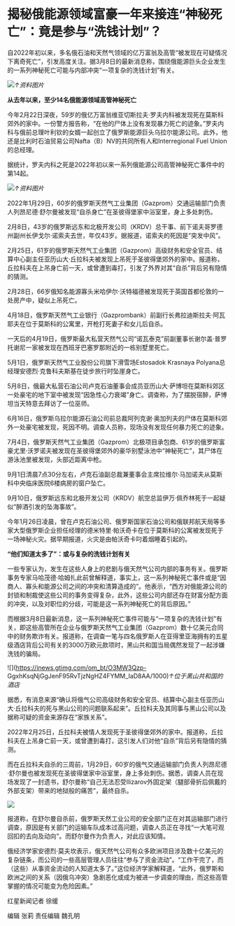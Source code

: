 # 揭秘俄能源领域富豪一年来接连“神秘死亡”：竟是参与“洗钱计划”？

自2022年初以来，多名俄石油和天然气领域的亿万富翁及高管“被发现在可疑情况下离奇死亡”，引发高度关注。据3月8日的最新消息称，围绕俄能源巨头企业发生的一系列神秘死亡可能与内部冲突“一项复杂的洗钱计划”有关。

![](https://inews.gtimg.com/om_bt/OXjSVuRZK_iZDE8mF0YdGhsB0LCNQbLtntVbgDMK1m1wsAA/1000)_↑资料图片_

**从去年以来，至少14名俄能源领域高管神秘死亡**

今年2月22日深夜，59岁的俄亿万富翁维亚切斯拉夫·罗夫内科被发现死在莫斯科郊外的家中。一份警方报告称，“在他的尸体上没有发现暴力死亡的迹象。”罗夫内科与俄前总理叶利钦的女婿一起创立了俄罗斯能源巨头乌拉尔能源公司。此外，他还是比利时石油贸易公司Nafta（B）NV的共同所有人和Interregional
Fuel Union的总经理。

据统计，罗夫内科之死是2022年初以来一系列俄能源公司高管神秘死亡事件中的第14起。

![](https://inews.gtimg.com/om_bt/OCpZ_YUxgdFAUNX7aDL59EuPl7wWzgcg3e_-9-Py8hEeIAA/1000)_↑资料图片_

2022年1月29日，60岁的俄罗斯天然气工业集团（Gazprom）交通运输部门负责人列昂尼德·舒尔曼被发现“自杀身亡”在圣彼得堡家中浴室里，身上多处刺伤。

2月8日，43岁的俄罗斯远东和北极开发公司（KRDV）总干事、前下诺夫哥罗德州副州长伊戈尔·诺索夫去世，年仅43岁。据报道，诺索夫的死因是“突发中风”。

2月25日，61岁的俄罗斯天然气工业集团（Gazprom）高级财务和安全官员、结算中心副主任亚历山大·丘拉科夫被发现上吊死于圣彼得堡郊外的家中。报道称，丘拉科夫在上吊身亡前一天，或曾遭到毒打，引发了外界对其“自杀”背后另有隐情的猜测。

2月28日，66岁俄知名能源寡头米哈伊尔·沃特福德被发现死于英国首都伦敦的一处房产中，疑似上吊死亡。

4月18日，俄罗斯天然气工业银行（Gazprombank）前副行长弗拉迪斯拉夫·阿瓦耶夫在位于莫斯科的公寓里，开枪打死妻子和女儿后自杀。

一天后的4月19日，俄罗斯最大私营天然气公司“诺瓦泰克”前副董事长谢尔盖·普罗托谢尼一家被发现在西班牙巴塞罗那附近的一栋别墅里死亡。

5月1日，俄罗斯天然气工业股份公司旗下滑雪场Estosadok Krasnaya Polyana总经理安德烈·克鲁科夫斯基在徒步旅行时坠崖身亡。

5月8日，俄最大私营石油公司卢克石油董事会成员亚历山大·萨博坦在莫斯科郊区一处豪宅的地下室中被发现“因急性心力衰竭”身亡。调查称，为了摆脱宿醉，萨博坦当天特意去拜访了一位巫师。

6月16日，俄罗斯乌拉尔能源石油公司前总裁阿列克谢·奥加列夫的尸体在莫斯科郊外一处豪宅被发现，死因不明。调查人员称，现场没有发现任何暴力死亡的迹象。

7月4日，俄罗斯天然气工业集团（Gazprom）北极项目承包商、61岁的俄罗斯富豪尤里·沃罗诺夫被发现在圣彼得堡郊外的豪华别墅泳池中“神秘死亡”，其尸体在游泳池里被发现，头部近距离中枪。

9月1日清晨7点30分左右，卢克石油副总裁兼董事会主席拉维尔·马加诺夫从莫斯科中央临床医院6楼病房的窗户坠亡。

9月10日，俄罗斯远东和北极开发公司（KRDV）航空总监伊万·佩乔林死于一起疑似“醉酒引发的坠海事故”。

今年1月26日凌晨，曾在卢克石油公司、俄罗斯国家石油公司和俄联邦航天局等多家大型俄罗斯企业担任经理的德米特里·帕沃奇卡在位于莫斯科的公寓被发现死于一场神秘火灾。据早期报道，火灾是由帕沃奇卡叼着烟睡着引起的。

**“他们知道太多了”：或与复杂的洗钱计划有关**

一些专家认为，发生在这些人身上的悲剧与俄天然气公司内部的事务有关。俄罗斯事务专家马哈茂德·哈姆扎此前曾解释道，事实上，这一系列神秘死亡事件或是“因商人、寡头和能源公司之间的冲突和清算造成的”。他表示，“西方对俄能源公司的封锁和制裁使这些公司的事务变得复杂，此外，这些公司内部还存在财富分配方面的冲突，以及对职位的分歧，可能是这一系列神秘死亡的背后原因。”

而根据3月8日最新消息，这一系列神秘死亡事件可能与“一项复杂的洗钱计划”有关，即这些高管所在企业与俄罗斯天然气工业集团（Gazprom）数十亿美元合同中的财务欺诈有关。报道称，在调查一笔与四名俄罗斯人在亚得里亚海拥有的五星级酒店背后公司有关的3000万欧元款项时，黑山共和国当局偶然发现了一起涉嫌洗钱的骗局。

![](https://inews.gtimg.com/om_bt/O3MW3Qzp-
GgxhKsqNjGgJenF95RvTjzNgHZ4FYMM_IaD8AA/1000)_↑位于黑山共和国的酒店_

据悉，有消息来源“确认将俄气公司高级财务和安全官员、结算中心副主任亚历山大·丘拉科夫的死与黑山公司的问题联系起来”。丘拉科夫及其同事与黑山公司以及据称可疑的资金来源存在“家族关系”。

2022年2月25日，丘拉科夫被情人发现死于圣彼得堡郊外的家中。报道称，丘拉科夫在上吊身亡前一天，或曾遭到毒打，这引发人们对他“自杀”背后另有隐情的猜测。

而在丘拉科夫自杀的三周前，1月29日，60岁的俄气交通运输部门负责人列昂尼德·舒尔曼也被发现死在圣彼得堡家中浴室里，身上多处刺伤。据悉，调查人员在现场发现了一封遗书，舒尔曼称“自己无法忍受Ilizarov外固定架（腿部骨折后佩戴的外部支架）带来的地狱般的痛苦”，最终自杀。

![](https://inews.gtimg.com/om_bt/OVGM19CA2hiUx7BMiPh0H5oUCNrTzbV745ImLakMbu7qIAA/1000)

报道称，在舒尔曼自杀前，俄罗斯天然工业公司的安全部门正在对其运输部门进行调查，原因是有关部门的运输车队成本过高问题，调查人员正在寻找“一大笔可观回扣的去向及动向”。而舒尔曼作为负责人，对此应该知情。

俄经济学家安德烈·莫夫坎表示，俄天然气公司有众多欧洲项目涉及数十亿美元的复杂链条，而公司的一些高层管理人员往往“参与了资金流动”。“工作干完了，而（这些）从事资金流动的人知道太多了。”这位经济学家解释道，“此外，俄罗斯和欧洲之间的关系（因俄乌冲突）急剧恶化或成为被进一步调查的理由，而这些高管掌握的情况可能变为危险因素。”

红星新闻记者 徐缓

编辑 张莉 责任编辑 魏孔明

